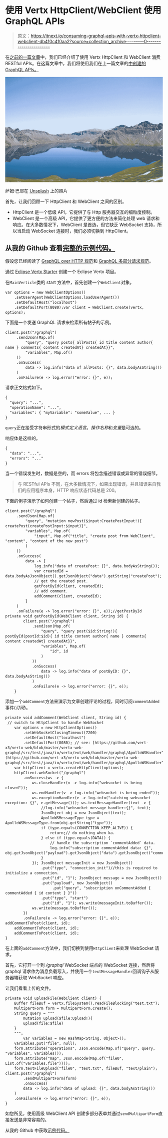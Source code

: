 # 使用 Vertx HttpClient/WebClient 使用 GraphQL APIs

> 原文：<https://itnext.io/consuming-graphql-apis-with-vertx-httpclient-webclient-db410c410aa2?source=collection_archive---------0----------------------->

在[之前的一篇文章](https://github.com/hantsy/vertx-sandbox/blob/master/docs/client)中，我们已经介绍了使用 Vertx HttpClient 和 WebClient 消费 RESTful APIs。在这篇文章中，我们将使用我们在上一篇文章的[中创建的 GraphQL APIs。](https://github.com/hantsy/vertx-sandbox/blob/master/docs/graphql.md)

![](img/8166aa811d3c05626ec35cb176650ce5.png)

萨姆·巴耶在 [Unsplash](https://unsplash.com/s/photos/china-mountain?utm_source=unsplash&utm_medium=referral&utm_content=creditCopyText) 上的照片

首先，让我们回顾一下 HttpClient 和 WebClient 之间的区别。

*   HttpClient 是一个低级 API，它提供了与 Http 服务器交互的细粒度控制。
*   WebClient 是一个高级 API，它提供了更方便的方法来简化处理 web 请求和响应。在大多数情况下，WebClient 是首选，但它缺乏 WebSocket 支持，所以当启动 WebSocket 连接时，我们必须切换到 HttpClient。

## 从我的 Github 查看[完整的示例代码。](https://github.com/hantsy/vertx-sandbox/tree/master/graphql-webclient)

假设您已经阅读了 [GraphQL over HTTP 规范](https://graphql.org/learn/serving-over-http/)和 [GraphQL 多部分请求规范](https://github.com/jaydenseric/graphql-multipart-request-spec)。

通过 [Eclipse Vertx Starter](https://start.vertx.io) 创建一个 Eclipse Vertx 项目。

在`MainVerticle`类的 start 方法中，首先创建一个`WebClient`对象。

```
var options = new WebClientOptions()
    .setUserAgent(WebClientOptions.loadUserAgent())
    .setDefaultHost("localhost")
    .setDefaultPort(8080);var client = WebClient.create(vertx, options);
```

下面是一个发送 GraphQL 请求来检索所有帖子的示例。

```
client.post("/graphql")
     .sendJson(Map.of(
         "query", "query posts{ allPosts{ id title content author{ name } comments{ content createdAt} createdAt}}",
         "variables", Map.of()
     ))
     .onSuccess(
         data -> log.info("data of allPosts: {}", data.bodyAsString())
     )
     .onFailure(e -> log.error("error: {}", e));
```

请求正文格式如下。

```
{
  "query": "...",
  "operationName": "...",
  "variables": { "myVariable": "someValue", ... }
}
```

`query`正在接受字符串形式的*模式定义语言*。*操作名称*和*变量*是可选的。

响应体是这样的。

```
{
  "data": "...",
  "errors": "..."
}
```

当一个错误发生时，数据是空的，而 errors 将包含描述错误或异常的错误细节。

> 与 RESTful APIs 不同，在大多数情况下，如果出现错误，并且错误来自我们的应用程序本身，HTTP 响应状态代码总是 200。

下面的例子演示了如何创建一个帖子，然后通过 id 检索新创建的帖子。

```
client.post("/graphql")
     .sendJson(Map.of(
         "query", "mutation newPost($input:CreatePostInput!){ createPost(createPostInput:$input)}",
         "variables", Map.of(
             "input", Map.of("title", "create post from WebClient", "content", "content of the new post")
         )
     ))
     .onSuccess(
         data -> {
             log.info("data of createPost: {}", data.bodyAsString());
             var createdId = data.bodyAsJsonObject().getJsonObject("data").getString("createPost");
             // get the created post.
             getPostById(client, createdId);
             // add comment.
             addComment(client, createdId);
         }
     )
     .onFailure(e -> log.error("error: {}", e));//getPostById
private void getPostById(WebClient client, String id) {
        client.post("/graphql")
            .sendJson(Map.of(
                "query", "query post($id:String!){ postById(postId:$id){ id title content author{ name } comments{ content createdAt} createdAt}}",
                "variables", Map.of(
                    "id", id
                )
            ))
            .onSuccess(
                data -> log.info("data of postByID: {}", data.bodyAsString())
            )
            .onFailure(e -> log.error("error: {}", e));
    }
```

添加一个`addComment`方法来演示为文章创建评论的过程，同时订阅`commentAdded`事件(*订阅*)。

```
private void addComment(WebClient client, String id) {
 // switch to HttpClient to handle WebSocket
    var options = new HttpClientOptions()
        .setWebSocketClosingTimeout(7200)
        .setDefaultHost("localhost")
        .setDefaultPort(8080); // see: [https://github.com/vert-x3/vertx-web/blob/master/vertx-web-graphql/src/test/java/io/vertx/ext/web/handler/graphql/ApolloWSHandlerTest.java](https://github.com/vert-x3/vertx-web/blob/master/vertx-web-graphql/src/test/java/io/vertx/ext/web/handler/graphql/ApolloWSHandlerTest.java)
    var httpClient = vertx.createHttpClient(options);
    httpClient.webSocket("/graphql")
        .onSuccess(ws -> {
            ws.closeHandler(v -> log.info("websocket is being closed"));
            ws.endHandler(v -> log.info("websocket is being ended"));
            ws.exceptionHandler(e -> log.info("catching websocket exception: {}", e.getMessage())); ws.textMessageHandler(text -> {
                //log.info("websocket message handler:{}", text);
                JsonObject obj = new JsonObject(text);
                ApolloWSMessageType type = ApolloWSMessageType.from(obj.getString("type"));
                if (type.equals(CONNECTION_KEEP_ALIVE)) {
                    return;// do nothing when ka.
                } else if (type.equals(DATA)) {
                    // handle the subscription `commentAdded` data.
                    log.info("subscription commentAdded data: {}", obj.getJsonObject("payload").getJsonObject("data").getJsonObject("commentAdded"));
                }
            }); JsonObject messageInit = new JsonObject()
                .put("type", "connection_init")//this is required to initialize a connection.
                .put("id", "1"); JsonObject message = new JsonObject()
                .put("payload", new JsonObject()
                     .put("query", "subscription onCommentAdded { commentAdded { id content } }"))
                .put("type", "start")
                .put("id", "1"); ws.write(messageInit.toBuffer());
            ws.write(message.toBuffer());
        })
        .onFailure(e -> log.error("error: {}", e)); addCommentToPost(client, id);
    addCommentToPost(client, id);
    addCommentToPost(client, id);
}
```

在上面的`addComment`方法中，我们切换到使用`HttpClient`来处理 WebSocket 请求。

首先，它打开一个到 */graphql* WebSocket 端点的 WebSocket 连接，然后将 graphql 请求作为消息负载写入，并使用一个`textMessageHandler`回调钩子从服务器端获取 WebSocket 响应。

让我们看看上传的文件。

```
private void uploadFile(WebClient client) {
    Buffer fileBuf = vertx.fileSystem().readFileBlocking("test.txt");
    MultipartForm form = MultipartForm.create();
    String query = """
        mutation upload($file:Upload!){
        upload(file:$file)
    }
    """;
        var variables = new HashMap<String, Object>();
    variables.put("file", null);
    form.attribute("operations", Json.encode(Map.of("query", query, "variables", variables)));
    form.attribute("map", Json.encode(Map.of("file0", List.of("variables.file"))));
    form.textFileUpload("file0", "test.txt", fileBuf, "text/plain"); client.post("/graphql")
        .sendMultipartForm(form)
        .onSuccess(
        data -> log.info("data of upload: {}", data.bodyAsString())
    )
    .onFailure(e -> log.error("error: {}", e));
}
```

如您所见，使用高级 WebClient API 创建多部分表单并通过`sendMultipartForm`直接发送是非常容易的。

从我的 Github 中获取[示例代码。](https://github.com/hantsy/vertx-sandbox/tree/master/graphql-webclient)